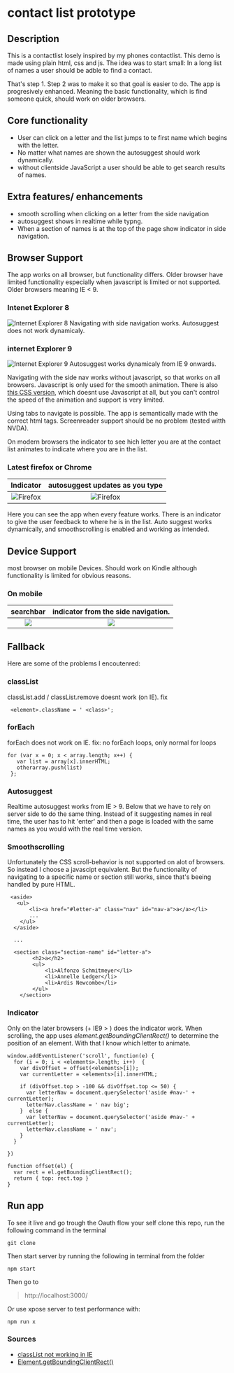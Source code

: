 # contact list prototype

## Description
This is a contactlist losely inspired by my phones contactlist. This demo is made using plain html, css and js. The idea was to start small: In a long list of names a user should be adble to find a contact.

That's step 1. Step 2 was to make it so that goal is easier to do. The app is progresively enhanced. Meaning the basic functionality, which is find someone quick, should work on older browsers.

## Core functionality
- User can click on a letter and the list jumps to te first name which begins with the letter.
- No matter what names are shown the autosuggest should work dynamically.
- without clientside JavaScript a user should be able to get search results of names.

## Extra features/ enhancements
- smooth scrolling when clicking on a letter from the side navigation
- autosuggest shows in realtime while typng.
- When a section of names is at the top of the page show indicator in side navigation.

## Browser Support
The app works on all browser, but functionality differs. Older browser have limited functionality especially when javascript is limited or not supported. Older browsers meaning IE < 9.

### Intenet Explorer 8
![Internet Explorer 8](images/ie8.png)
Navigating with side navigation works. Autosuggest does not work dynamicaly.

### internet Explorer 9
![Internet Explorer 9](images/ie9.png)
Autosuggest works dynamicaly from IE 9 onwards.

Navigating with the side nav works without javascript, so that works on all browsers. Javascript is only used for the smooth animation. There is also [this CSS version](https://css-tricks.com/almanac/properties/s/scroll-behavior/), which doesnt use Javascript at all, but you can't control the speed of the animation and support is very limited.

Using tabs to navigate is possible. The app is semantically made with the correct html tags. Screenreader support should be no problem (tested witth NVDA).

On modern browsers the indicator to see hich letter you are at the contact list animates to indicate where you are in the list.

### Latest firefox or Chrome
Indicator            |  autosuggest updates as you type
:-------------------------:|:-------------------------:
![Firefox](images/firefox.png) |  ![Firefox](images/firefox2.png)

Here you can see the app when every feature works. There is an indicator to give the user feedback to where he is in the list. Auto suggest works dynamically, and smoothscrolling is enabled and working as intended.

## Device Support
most browser on mobile Devices. Should work on Kindle although functionality is limited for obvious reasons.

### On mobile
searchbar            |  indicator from the side navigation.
:-------------------------:|:-------------------------:
![](images/mobile.png)  |  ![](images/mobile2.png)

## Fallback
Here are some of the problems I encoutenred:

### classList
classList.add / classList.remove doesnt work (on IE). 
fix
```
 <element>.className = ' <class>';
```

### forEach
forEach does not work on IE. fix: no forEach loops, only normal for loops
```
for (var x = 0; x < array.length; x++) {
   var list = array[x].innerHTML;
   otherarray.push(list)
 };
```
### Autosuggest
Realtime autosuggest works from IE > 9. Below that we have to rely on server side to do the same thing. Instead of it suggesting names in real time, the user has to hit 'enter' and then a page is loaded with the same names as you would with the real time version.

### Smoothscrolling
Unfortunately the CSS scroll-behavior is not supported on alot of browsers. So instead I choose a javascipt equivalent. But the functionality of navigating to a specific name or section still works, since that's beeing handled by pure HTML.
```
 <aside>
   <ul>
       <li><a href="#letter-a" class="nav" id="nav-a">a</a></li>
       ...
    </ul>
  </aside>
  
  ...
  
  <section class="section-name" id="letter-a">
        <h2>a</h2>
        <ul>
            <li>Alfonzo Schmitmeyer</li>
            <li>Annelle Ledger</li>
            <li>Ardis Newcombe</li>
        </ul>
    </section>
```

### Indicator
Only on the later browsers (+ IE9 > ) does the indicator work. When scrolling, the app uses *element.getBoundingClientRect()* to determine the position of an element. With that I know which letter to animate.
```
window.addEventListener('scroll', function(e) {  
  for (i = 0; i < <elements>.length; i++)  {
    var divOffset = offset(<elements>[i]);
    var currentLetter = <elements>[i].innerHTML;

    if (divOffset.top > -100 && divOffset.top <= 50) {
      var letterNav = document.querySelector('aside #nav-' + currentLetter);
      letterNav.className = ' nav big';                   
    }  else {
      var letterNav = document.querySelector('aside #nav-' + currentLetter);
      letterNav.className = ' nav';   
    }
  }    

})

function offset(el) {
  var rect = el.getBoundingClientRect();
  return { top: rect.top }
}
``` 

## Run app
To see it live and go trough the Oauth flow your self clone this repo, run the following command in the terminal
```
git clone
```

Then start server by running the following in terminal from the folder
```
npm start
```

Then go to 
> http://localhost:3000/

Or use xpose server to test performance with:
```
npm run x
```

### Sources
- [classList not working in IE](https://stackoverflow.com/questions/8098406/code-with-classlist-does-not-work-in-ie)
- [Element.getBoundingClientRect()](https://developer.mozilla.org/en-US/docs/Web/API/Element/getBoundingClientRect)
